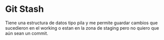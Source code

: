 # Git Stash

Tiene una estructura de datos tipo pila y me permite guardar cambios que sucedieron en el working o estan en la zona de staging pero no quiero que aún sean un commit.